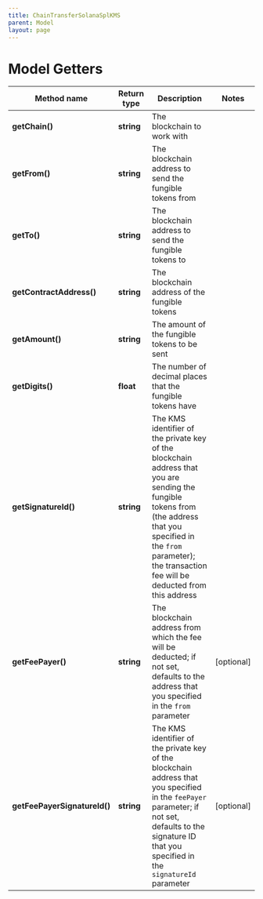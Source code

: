 ```yaml
---
title: ChainTransferSolanaSplKMS
parent: Model
layout: page
---
```


# Model Getters

Method name | Return type | Description | Notes
------------ | ------------- | ------------- | -------------
**getChain()** | **string** | The blockchain to work with |
**getFrom()** | **string** | The blockchain address to send the fungible tokens from |
**getTo()** | **string** | The blockchain address to send the fungible tokens to |
**getContractAddress()** | **string** | The blockchain address of the fungible tokens |
**getAmount()** | **string** | The amount of the fungible tokens to be sent |
**getDigits()** | **float** | The number of decimal places that the fungible tokens have |
**getSignatureId()** | **string** | The KMS identifier of the private key of the blockchain address that you are sending the fungible tokens from (the address that you specified in the <code>from</code> parameter); the transaction fee will be deducted from this address |
**getFeePayer()** | **string** | The blockchain address from which the fee will be deducted; if not set, defaults to the address that you specified in the <code>from</code> parameter | [optional]
**getFeePayerSignatureId()** | **string** | The KMS identifier of the private key of the blockchain address that you specified in the <code>feePayer</code> parameter; if not set, defaults to the signature ID that you specified in the <code>signatureId</code> parameter | [optional]

